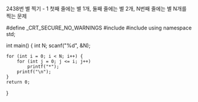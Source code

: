 2438번 별 찍기 - 1
첫째 줄에는 별 1개, 둘째 줄에는 별 2개, N번째 줄에는 별 N개를 찍는 문제



#define _CRT_SECURE_NO_WARNINGS
#include <iostream>
#include <string>
using namespace std;

int main() {
	int N;
	scanf("%d", &N);

	for (int i = 0; i < N; i++) {
		for (int j = 0; j <= i; j++)
			printf("*");
		printf("\n");
	}
	return 0;
}
